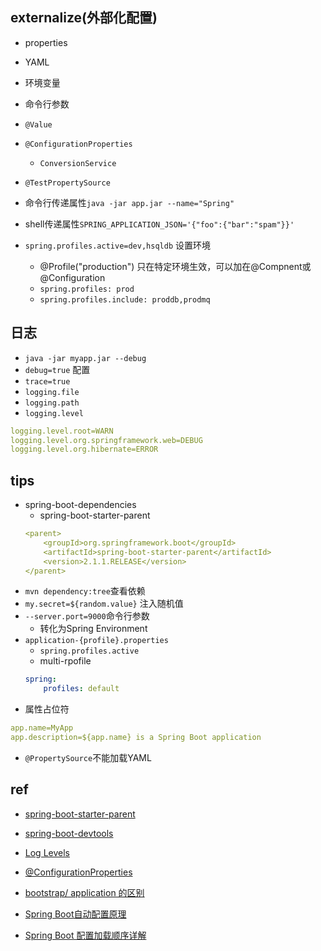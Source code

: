 
## externalize(外部化配置)
+ properties
+ YAML
+ 环境变量
+ 命令行参数
+ `@Value`
+ `@ConfigurationProperties`
    - `ConversionService`

+ `@TestPropertySource`
+ 命令行传递属性`java -jar app.jar --name="Spring"`
+ shell传递属性`SPRING_APPLICATION_JSON='{"foo":{"bar":"spam"}}'`
+ `spring.profiles.active=dev,hsqldb` 设置环境
    - @Profile("production") 只在特定环境生效，可以加在@Compnent或@Configuration
    - `spring.profiles: prod`
    - `spring.profiles.include: proddb,prodmq`
## 日志
+ `java -jar myapp.jar --debug`
+ `debug=true` 配置
+ `trace=true`
+ `logging.file`
+ `logging.path`
+ `logging.level`
```yaml
logging.level.root=WARN
logging.level.org.springframework.web=DEBUG
logging.level.org.hibernate=ERROR
```
## tips
+ spring-boot-dependencies
    + spring-boot-starter-parent
    ```yaml
    <parent>
        <groupId>org.springframework.boot</groupId>
        <artifactId>spring-boot-starter-parent</artifactId>
        <version>2.1.1.RELEASE</version>
    </parent>
   ```
+ `mvn dependency:tree`查看依赖
+ `my.secret=${random.value}` 注入随机值
+ `--server.port=9000`命令行参数
    - 转化为Spring Environment
+ `application-{profile}.properties`
    - `spring.profiles.active`
    - multi-rpofile
    ```yaml
    spring:
        profiles: default
    ```
+ 属性占位符
```yml
app.name=MyApp
app.description=${app.name} is a Spring Boot application
```

+ `@PropertySource`不能加载YAML

## ref
+ [spring-boot-starter-parent](https://www.jianshu.com/p/628acadbe3d8)
+ [spring-boot-devtools](http://blog.didispace.com/books/spring-boot-reference/III.%20Using%20Spring%20Boot/20.1%20Property%20defaults.html)
+ [Log Levels](https://docs.spring.io/spring-boot/docs/1.4.1.RELEASE/reference/htmlsingle/#boot-features-custom-log-levels)
+ [@ConfigurationProperties](https://docs.spring.io/spring-boot/docs/1.4.1.RELEASE/reference/htmlsingle/#boot-features-external-config-typesafe-configuration-properties)
+ [bootstrap/ application 的区别](https://mp.weixin.qq.com/s/BzXNfBzq-2TOCbiHG3xcsQ)

+ [Spring Boot自动配置原理](https://mp.weixin.qq.com/s/gs2zLSH6m9ijO0-pP2sr9Q)
+ [Spring Boot 配置加载顺序详解](https://mp.weixin.qq.com/s/tFrRMM25LVE_2AG23lK5qQ)